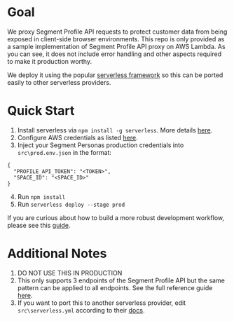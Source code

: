 # Goal
We proxy Segment Profile API requests to protect customer data from being exposed in client-side browser environments. This repo is only provided as a sample implementation of Segment Profile API proxy on AWS Lambda. As you can see, it does not include error handling and other aspects required to make it production worthy. 

We deploy it using the popular [serverless framework](https://www.serverless.com/) so this can be ported easily to other serverless providers. 

# Quick Start

1. Install serverless via `npm install -g serverless`. More details [here](https://www.serverless.com/framework/docs/providers/aws/guide/quick-start/).
2. Configure AWS credentials as listed [here](https://www.serverless.com/framework/docs/providers/aws/guide/credentials/).
3. Inject your Segment Personas production credentials into `src\prod.env.json` in the format:
```
{
  "PROFILE_API_TOKEN": "<TOKEN>",
  "SPACE_ID": "<SPACE_ID>"
}
```
4. Run `npm install`
5. Run `serverless deploy --stage prod`

If you are curious about how to build a more robust development workflow, please see this [guide](https://www.serverless.com/framework/docs/providers/aws/guide/workflow/). 

# Additional Notes

1. DO NOT USE THIS IN PRODUCTION
2. This only supports 3 endpoints of the Segment Profile API but the same pattern can be applied to all endpoints. See the full reference guide [here](https://segment.com/docs/personas/profile-api/).
3. If you want to port this to another serverless provider, edit `src\serverless.yml` according to their [docs](https://www.serverless.com/framework/docs/providers/).
